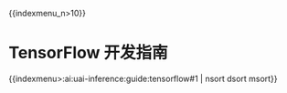{{indexmenu_n>10}}

# TensorFlow 开发指南

{{indexmenu>:ai:uai-inference:guide:tensorflow#1 | nsort dsort msort}}
